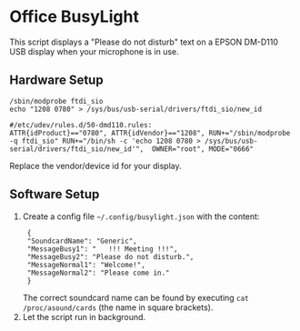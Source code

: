 # Office BusyLight

This script displays a "Please do not disturb" text on a EPSON DM-D110 USB display when your microphone is in use.

## Hardware Setup
```
/sbin/modprobe ftdi_sio
echo "1208 0780" > /sys/bus/usb-serial/drivers/ftdi_sio/new_id

#/etc/udev/rules.d/50-dmd110.rules:
ATTR{idProduct}=="0780", ATTR{idVendor}=="1208", RUN+="/sbin/modprobe -q ftdi_sio" RUN+="/bin/sh -c 'echo 1208 0780 > /sys/bus/usb-serial/drivers/ftdi_sio/new_id'",  OWNER="root", MODE="0666"
```

Replace the vendor/device id for your display.

## Software Setup
1. Create a config file `~/.config/busylight.json` with the content:
   ```
    {
    "SoundcardName": "Generic",
    "MessageBusy1": "   !!! Meeting !!!",
    "MessageBusy2": "Please do not disturb.",
    "MessageNormal1": "Welcome!",
    "MessageNormal2": "Please come in."
    }
   ```
   The correct soundcard name can be found by executing `cat /proc/asound/cards` (the name in square brackets).
2. Let the script run in background.
